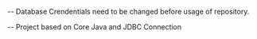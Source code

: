 -- Database Crendentials need to be changed before usage of repository.

-- Project based on Core Java and JDBC Connection